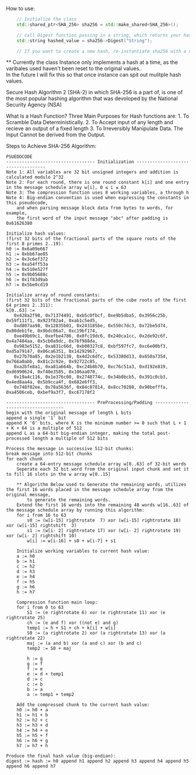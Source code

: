 ﻿How to use:
```c++
	// Initialize the class
	std::shared_ptr<SHA_256> sha256 = std::make_shared<SHA_256>();

	// call Digest function passing in a string, which returns your hashed value
	std::string hashed_value = sha256->Digest("String");

	// If you want to create a new hash, re-instantiate sha256 with a new pointer. (This will be fixed in the future)

```
** Currently the class Instance only implements a hash at a time, as the varibales used haven't been reset to the original values..  
	In the future I will fix this so that once instance can spit out mulitple hash values.


Secure Hash Algorithm 2 (SHA-2) in which SHA-256 is a part of, is one of the most popular hashing algorithm
that was devoloped by the National Security Agency (NSA)

What Is a Hash Function?
Three Main Purposes for Hash functions are:
	1. To Scramble Data Deterministically.
	2. To Accept input of any length and recieve an output of a fixed length
	3. To Irreversibly Manipulate Data. The Input Cannot be derived from the Output.

Steps to Achieve SHA-256 Algorithm:

	PSUEDOCODE
	---------------------------------- Initialization -----------------------------------
	Note 1: All variables are 32 bit unsigned integers and addition is calculated modulo 2^32
	Note 2: For each round, there is one round constant k[i] and one entry in the message schedule array w[i], 0 ≤ i ≤ 63
	Note 3: The compression function uses 8 working variables, a through h
	Note 4: Big-endian convention is used when expressing the constants in this pseudocode,
		and when parsing message block data from bytes to words, for example,
		the first word of the input message "abc" after padding is 0x61626380

	Initialize hash values:
	(first 32 bits of the fractional parts of the square roots of the first 8 primes 2..19):
	h0 := 0x6a09e667
	h1 := 0xbb67ae85
	h2 := 0x3c6ef372
	h3 := 0xa54ff53a
	h4 := 0x510e527f
	h5 := 0x9b05688c
	h6 := 0x1f83d9ab
	h7 := 0x5be0cd19

	Initialize array of round constants:
	(first 32 bits of the fractional parts of the cube roots of the first 64 primes 2..311):
	k[0..63] :=
	   0x428a2f98, 0x71374491, 0xb5c0fbcf, 0xe9b5dba5, 0x3956c25b, 0x59f111f1, 0x923f82a4, 0xab1c5ed5,
	   0xd807aa98, 0x12835b01, 0x243185be, 0x550c7dc3, 0x72be5d74, 0x80deb1fe, 0x9bdc06a7, 0xc19bf174,
	   0xe49b69c1, 0xefbe4786, 0x0fc19dc6, 0x240ca1cc, 0x2de92c6f, 0x4a7484aa, 0x5cb0a9dc, 0x76f988da,
	   0x983e5152, 0xa831c66d, 0xb00327c8, 0xbf597fc7, 0xc6e00bf3, 0xd5a79147, 0x06ca6351, 0x14292967,
	   0x27b70a85, 0x2e1b2138, 0x4d2c6dfc, 0x53380d13, 0x650a7354, 0x766a0abb, 0x81c2c92e, 0x92722c85,
	   0xa2bfe8a1, 0xa81a664b, 0xc24b8b70, 0xc76c51a3, 0xd192e819, 0xd6990624, 0xf40e3585, 0x106aa070,
	   0x19a4c116, 0x1e376c08, 0x2748774c, 0x34b0bcb5, 0x391c0cb3, 0x4ed8aa4a, 0x5b9cca4f, 0x682e6ff3,
	   0x748f82ee, 0x78a5636f, 0x84c87814, 0x8cc70208, 0x90befffa, 0xa4506ceb, 0xbef9a3f7, 0xc67178f2

	---------------------------------- PreProcessing/Padding -----------------------------------
	begin with the original message of length L bits
	append a single '1' bit
	append K '0' bits, where K is the minimum number >= 0 such that L + 1 + K + 64 is a multiple of 512
	append L as a 64-bit big-endian integer, making the total post-processed length a multiple of 512 bits

	Process the message in successive 512-bit chunks:
	break message into 512-bit chunks
	for each chunk
		create a 64-entry message schedule array w[0..63] of 32-bit words
		Seperate each 32 bit word from the original input chunk and set it to fill 16 slots in the w array w[0..15]

		** Algorithm Below used to Generate the remaining words, utilizes the first 16 words placed in the message schedule array from the original message, 
			to generate the remaining words.
		Extend the first 16 words into the remaining 48 words w[16..63] of the message schedule array by running this algorithm:
		for i from 16 to 63
			s0 := (w[i-15] rightrotate  7) xor (w[i-15] rightrotate 18) xor (w[i-15] rightshift  3)
			s1 := (w[i- 2] rightrotate 17) xor (w[i- 2] rightrotate 19) xor (w[i- 2] rightshift 10)
			w[i] := w[i-16] + s0 + w[i-7] + s1

		Initialize working variables to current hash value:
		a := h0
		b := h1
		c := h2
		d := h3
		e := h4
		f := h5
		g := h6
		h := h7

		Compression function main loop:
		for i from 0 to 63
			S1 := (e rightrotate 6) xor (e rightrotate 11) xor (e rightrotate 25)
			ch := (e and f) xor ((not e) and g)
			temp1 := h + S1 + ch + k[i] + w[i]
			S0 := (a rightrotate 2) xor (a rightrotate 13) xor (a rightrotate 22)
			maj := (a and b) xor (a and c) xor (b and c)
			temp2 := S0 + maj

			h := g
			g := f
			f := e
			e := d + temp1
			d := c
			c := b
			b := a
			a := temp1 + temp2

		Add the compressed chunk to the current hash value:
		h0 := h0 + a
		h1 := h1 + b
		h2 := h2 + c
		h3 := h3 + d
		h4 := h4 + e
		h5 := h5 + f
		h6 := h6 + g
		h7 := h7 + h

	Produce the final hash value (big-endian):
	digest := hash := h0 append h1 append h2 append h3 append h4 append h5 append h6 append h7